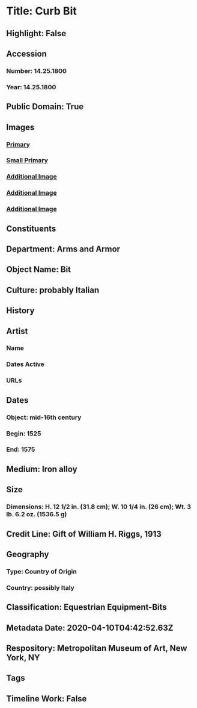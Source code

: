 # Title: Curb Bit
## Highlight: False
## Accession
### Number: 14.25.1800
### Year: 14.25.1800
## Public Domain: True
## Images
### [Primary](https://images.metmuseum.org/CRDImages/aa/original/DP165119.jpg)
### [Small Primary](https://images.metmuseum.org/CRDImages/aa/web-large/DP165119.jpg)
### [Additional Image](https://images.metmuseum.org/CRDImages/aa/original/LC-14_25_1800-001.jpg)
### [Additional Image](https://images.metmuseum.org/CRDImages/aa/original/LC-14_25_1800-002.jpg)
### [Additional Image](https://images.metmuseum.org/CRDImages/aa/original/LC-14_25_1800-003.jpg)
## Constituents
## Department: Arms and Armor
## Object Name: Bit
## Culture: probably Italian
## History
## Artist
### Name
### Dates Active
### URLs
## Dates
### Object: mid-16th century
### Begin: 1525
### End: 1575
## Medium: Iron alloy
## Size
### Dimensions: H. 12 1/2 in. (31.8 cm); W. 10 1/4 in. (26 cm); Wt. 3 lb. 6.2 oz. (1536.5 g)
## Credit Line: Gift of William H. Riggs, 1913
## Geography
### Type: Country of Origin
### Country: possibly Italy
## Classification: Equestrian Equipment-Bits
## Metadata Date: 2020-04-10T04:42:52.63Z
## Respository: Metropolitan Museum of Art, New York, NY
## Tags
## Timeline Work: False